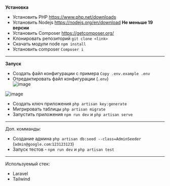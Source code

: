**Установка**
- Установить PHP <a>https://www.php.net/downloads</a>
- Установить Nodejs <a>https://nodejs.org/en/download</a> **Не меньше 19 версии**
- Установить Composer <a>https://getcomposer.org/</a>
- Клонировать репозиторий `git clone <link>`
- Скачать модули node `npm install`
- Установить composer `Composer i`
---
**Запуск**
- Создать файл конфигурации с примера `Copy .env.example .env` <br>
- Отредактировать файл конфигурации (`.env`) <br>
![image](https://github.com/user-attachments/assets/3de0c670-5f9c-4c5b-a5a7-2c807541b661)

![image](https://github.com/user-attachments/assets/883072c4-abf2-488c-a68e-526e89c7b1a4)


- Создать ключ приложения `php artisan key:generate`
- Мигрировать таблицы `php artisan migrate`
- Запустить приложения `npm run dev` и `php artisan serve`
---
Доп. комманды: 
- Создание админа `php artisan db:seed --class=AdminSeeder` (`admin@google.com`:`123123123`)
- Запуск тестов - `npm run dev` и `php artisan test`
--- 
Используемый стек: 
* Laravel
* Tailwind

